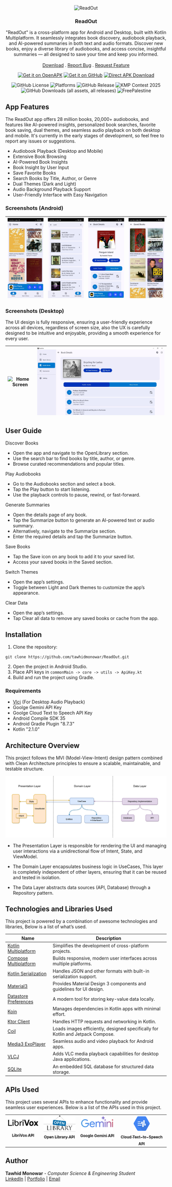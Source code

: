 <div align="center">
<p><img src="https://github.com/user-attachments/assets/bf233e9a-0f3a-4218-9791-18574a45565e" width="128" alt="ReadOut"></p>
<h3 align="center">ReadOut</h3>
  <p align="center">
"ReadOut" is a cross-platform app for Android and Desktop, built with Kotlin Multiplatform. It seamlessly integrates book discovery, audiobook playback, and AI-powered summaries in both text and audio formats. Discover new books, enjoy a diverse library of audiobooks, and access concise, insightful summaries — all designed to save your time and keep you informed.
    <br/>
    <br/>
    <a href="https://github.com/tawhidmonowar/ReadOut/releases">Download</a>
    .
    <a href="https://github.com/tawhidmonowar/ReadOut/issues">Report Bug</a>
    .
    <a href="https://github.com/tawhidmonowar/ReadOut/issues">Request Feature</a>
  </p>


[<img alt="Get it on OpenAPK" height="80" src="https://www.openapk.net/images/openapk-badge.png">](https://www.openapk.net/readout/org.tawhid.readout/)
[<img alt="Get it on GitHub" height="80" src="https://raw.githubusercontent.com/nucleus-ffm/foss_warn/main/docs/get-it-on-github.png">](https://github.com/tawhidmonowar/ReadOut/releases)
[<img alt="Direct APK Download" height="80" src="https://tachibanagenerallaboratories.github.io/images/badges/Direct%20Download/direct-apk-download.png">](https://github.com/tawhidmonowar/ReadOut/releases/download/v1.0.0/ReadOut.Android.v1.0.0.apk)

![GitHub License](https://img.shields.io/github/license/tawhidmonowar/ReadOut)
![Platforms](https://img.shields.io/badge/Platforms-Android%20%7C%20Desktop-brightgreen)
![GitHub Release](https://img.shields.io/github/v/release/tawhidmonowar/ReadOut)
![KMP Contest 2025](https://img.shields.io/badge/KMP%20Contest%202025-B125EA)
![GitHub Downloads (all assets, all releases)](https://img.shields.io/github/downloads/tawhidmonowar/ReadOut/total)
![FreePalestine](https://raw.githubusercontent.com/tawhidmonowar/polyglot_ai/187d25e5f3acaa5af6b361d19053938cf6d3bf81/client/public/FreePalestine.svg)

</div>

## App Features
The ReadOut app offers 28 million books, 20,000+ audiobooks, and features like AI-powered insights, personalized book searches, favorite book saving, dual themes, and seamless audio playback on both desktop and mobile. It's currently in the early stages of development, so feel free to report any issues or suggestions.
- Audiobook Playback (Desktop and Mobile)
- Extensive Book Browsing
- AI-Powered Book Insights
- Book Insight by User Input
- Save Favorite Books
- Search Books by Title, Author, or Genre
- Dual Themes (Dark and Light)
- Audio Background Playback Support
- User-Friendly Interface with Easy Navigation

### Screenshots (Android)

|![Home Screen](https://github.com/tawhidmonowar/ReadOut/blob/main/readme/screenshots/0.jpg) | ![Search Screen](https://github.com/tawhidmonowar/ReadOut/blob/main/readme/screenshots/1.jpg) | ![Details Screen](https://github.com/tawhidmonowar/ReadOut/blob/main/readme/screenshots/3.jpg) |![Save Screen](https://github.com/tawhidmonowar/ReadOut/blob/main/readme/screenshots/2.jpg) |
|:-------------------:|:------------------------:|:-----------------:|:-----------------:|

### Screenshots (Desktop)

The UI design is fully responsive, ensuring a user-friendly experience across all devices, regardless of screen size, also the UX is carefully designed to be intuitive and enjoyable, providing a smooth experience for every user.

|![Home Screen](https://github.com/tawhidmonowar/ReadOut/blob/main/readme/screenshots/d2.gif) | ![Search Screen](https://github.com/tawhidmonowar/ReadOut/blob/main/readme/screenshots/d5.png) |
|:-------------------:|:------------------------:|

## User Guide

Discover Books

- Open the app and navigate to the OpenLibrary section.
- Use the search bar to find books by title, author, or genre.
- Browse curated recommendations and popular titles.

Play Audiobooks

- Go to the Audiobooks section and select a book.
- Tap the Play button to start listening.
- Use the playback controls to pause, rewind, or fast-forward.

Generate Summaries

- Open the details page of any book.
- Tap the Summarize button to generate an AI-powered text or audio summary.
- Alternatively, navigate to the Summarize section.
- Enter the required details and tap the Summarize button.

Save Books

- Tap the Save icon on any book to add it to your saved list.
- Access your saved books in the Saved section.

Switch Themes

- Open the app’s settings.
- Toggle between Light and Dark themes to customize the app’s appearance.

Clear Data

- Open the app’s settings.
- Tap Clear all data to remove any saved books or cache from the app.

## Installation

1. Clone the repository:
```
git clone https://github.com/tawhidmonowar/ReadOut.git
```
2. Open the project in Android Studio.
3. Place API keys in `commonMain -> core -> utils -> ApiKey.kt`
4. Build and run the project using Gradle.

### Requirements 
- [Vlcj](https://github.com/caprica/vlcj) (For Desktop Audio Playback)
- Goolge Gemini API Key
- Goolge Cloud Text to Speech API Key
- Android Compile SDK 35
- Android Gradle Plugin "8.7.3"
- Kotlin "2.1.0"

## Architecture Overview
This project follows the MVI (Model-View-Intent) design pattern combined with Clean Architecture principles to ensure a scalable, maintainable, and testable structure.

![image](https://github.com/tawhidmonowar/ReadOut/blob/main/readme/images/read_out_architecture.png)

* The Presentation Layer is responsible for rendering the UI and managing user interactions via a unidirectional flow of Intent, State, and ViewModel.

* The Domain Layer encapsulates business logic in UseCases, This layer is completely independent of other layers, ensuring that it can be reused and tested in isolation.

* The Data Layer abstracts data sources (API, Database) through a Repository pattern.



## Technologies and Libraries Used

This project is powered by a combination of awesome technologies and libraries, Below is a list of what’s used.

| Name                                      | Description                                                  |
|-------------------------------------------|--------------------------------------------------------------|
| [Kotlin Multiplatform](https://kotlinlang.org/docs/multiplatform.html) | Simplifies the development of cross-platform projects.       |
| [Compose Multiplatform](https://www.jetbrains.com/compose-multiplatform) | Builds responsive, modern user interfaces across multiple platforms. |
| [Kotlin Serialization](https://kotlinlang.org/docs/serialization.html) | Handles JSON and other formats with built-in serialization support. |
| [Material3](https://developer.android.com/jetpack/androidx/releases/compose-material3) | Provides Material Design 3 components and guidelines for UI design. |
| [Datastore Preferences](https://developer.android.com/topic/libraries/architecture/datastore) | A modern tool for storing key-value data locally.            |
| [Koin](https://insert-koin.io/)           | Manages dependencies in Kotlin apps with minimal effort.     |
| [Ktor Client](https://ktor.io/docs/getting-started-ktor-client.html) | Handles HTTP requests and networking in Kotlin.              |
| [Coil](https://coil-kt.github.io/coil)    | Loads images efficiently, designed specifically for Kotlin and Jetpack Compose. |
| [Media3 ExoPlayer](https://developer.android.com/media/media3/exoplayer) | Seamless audio and video playback for Android apps.          |
| [VLCJ](https://github.com/caprica/vlcj)   | Adds VLC media playback capabilities for desktop Java applications. |
| [SQLite](https://developer.android.com/jetpack/androidx/releases/sqlite) | An embedded SQL database for structured data storage.         |

## APIs Used
This project uses several APIs to enhance functionality and provide seamless user experiences. Below is a list of the APIs used in this project.

<table>
  <tbody>
    <tr>
      <td align="center" valign="top" width="22%"><a href="https://librivox.org/"><img src="https://github.com/tawhidmonowar/ReadOut/blob/main/readme/images/librivox_api_logo.png?raw=true" width="100px;" alt="LibriVox API"/><br /><sub><b>LibriVox API</b></sub></a><br /></td>
      <td align="center" valign="top" width="23%"><a href="https://openlibrary.org/"><img src="https://github.com/tawhidmonowar/ReadOut/blob/main/readme/images/open_library_api_logo.png?raw=true" width="100px;" alt="Open Library"/><br /><sub><b>Open Library API</b></sub></a><br /></td>
      <td align="center" valign="top" width="24%"><a href="https://ai.google.dev/"><img src="https://github.com/tawhidmonowar/ReadOut/blob/main/readme/images/google_gemini_api_logo.png?raw=true" width="100px;" alt="Google Gemini"/><br /><sub><b>Google Gemini API</b></sub></a><br/></td>
      <td align="center" valign="top" width="33%"><a href="https://cloud.google.com/text-to-speech"><img src="https://github.com/tawhidmonowar/ReadOut/blob/main/readme/images/cloud_text_to_speech_api_logo.png?raw=true" width="50px;" alt="Cloud Text-to-Speech"/><br /><sub><b>Cloud Text-to-Speech API</b></sub></a><br /></td>
    </tr>
  </tbody>
</table>

## Author
**Tawhid Monowar** - *Computer Science & Engineering Student* <br>
[LinkedIn](https://www.linkedin.com/in/tawhidmonowar) | [Portfolio](https://tawhidmonowar.github.io/profile)  | [Email](mailto:tawhidmonowar@gmail.com)
